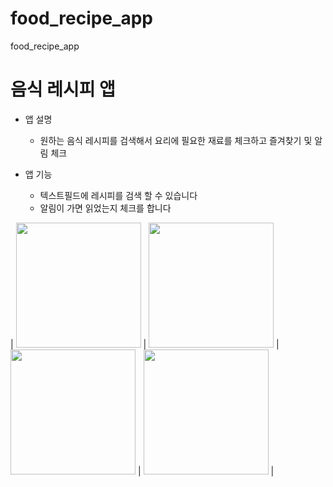 # food_recipe_app

food_recipe_app

# 음식 레시피 앱

- 앱 설명

  - 원하는 음식 레시피를 검색해서 요리에 필요한 재료를 체크하고 즐겨찾기 및 알림 체크

- 앱 기능
  - 텍스트필드에 레시피를 검색 할 수 있습니다
  - 알림이 가면 읽었는지 체크를 합니다

| <img src="https://github.com/user-attachments/assets/760088c5-ff3a-42ff-af25-055fc72a1295" width="200" /> | <img src="https://github.com/user-attachments/assets/d20e7b20-f380-41ec-9195-994fce43d947" width="200" /> | <img src="https://github.com/user-attachments/assets/dedb0f33-ec3b-4047-9043-77d9b6649711" width="200" /> | <img src="https://github.com/user-attachments/assets/f0e21443-9d5a-4ae9-b4df-fae9d11d7403" width="200" /> |

